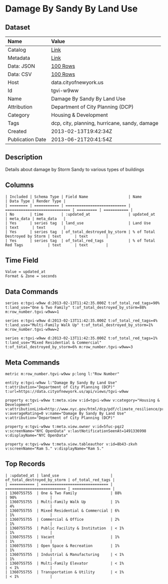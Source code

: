 # Damage By Sandy By Land Use

## Dataset

| Name | Value |
| :--- | :---- |
| Catalog | [Link](https://catalog.data.gov/dataset/damage-by-sandy-by-land-use-f5920) |
| Metadata | [Link](https://data.cityofnewyork.us/api/views/tgvi-w9ww) |
| Data: JSON | [100 Rows](https://data.cityofnewyork.us/api/views/tgvi-w9ww/rows.json?max_rows=100) |
| Data: CSV | [100 Rows](https://data.cityofnewyork.us/api/views/tgvi-w9ww/rows.csv?max_rows=100) |
| Host | data.cityofnewyork.us |
| Id | tgvi-w9ww |
| Name | Damage By Sandy By Land Use |
| Attribution | Department of City Planning (DCP) |
| Category | Housing & Development |
| Tags | dcp, city, planning, hurricane, sandy, damage |
| Created | 2013-02-13T19:42:34Z |
| Publication Date | 2013-06-21T20:41:54Z |

## Description

Details about damage by Storm Sandy to various types of buildings

## Columns

```ls
| Included | Schema Type | Field Name                  | Name                          | Data Type | Render Type |
| ======== | =========== | =========================== | ============================= | ========= | =========== |
| No       | time        | :updated_at                 | updated_at                    | meta_data | meta_data   |
| Yes      | series tag  | land_use                    | Land Use                      | text      | text        |
| Yes      | series tag  | of_total_destroyed_by_storm | % of Total Destroyed by Storm | text      | text        |
| Yes      | series tag  | of_total_red_tags           | % of Total Red Tags           | text      | text        |
```

## Time Field

```ls
Value = updated_at
Format & Zone = seconds
```

## Data Commands

```ls
series e:tgvi-w9ww d:2013-02-13T11:42:35.000Z t:of_total_red_tags=90% t:land_use="One & Two Family" t:of_total_destroyed_by_storm=88% m:row_number.tgvi-w9ww=1

series e:tgvi-w9ww d:2013-02-13T11:42:35.000Z t:of_total_red_tags=4% t:land_use="Multi-Family Walk Up" t:of_total_destroyed_by_storm=1% m:row_number.tgvi-w9ww=2

series e:tgvi-w9ww d:2013-02-13T11:42:35.000Z t:of_total_red_tags=1% t:land_use="Mixed Residential & Commercial" t:of_total_destroyed_by_storm=6% m:row_number.tgvi-w9ww=3
```

## Meta Commands

```ls
metric m:row_number.tgvi-w9ww p:long l:"Row Number"

entity e:tgvi-w9ww l:"Damage By Sandy By Land Use" t:attribution="Department of City Planning (DCP)" t:url=https://data.cityofnewyork.us/api/views/tgvi-w9ww

property e:tgvi-w9ww t:meta.view v:id=tgvi-w9ww v:category="Housing & Development" v:attributionLink=http://www.nyc.gov/html/dcp/pdf/climate_resilience/presentation_sandy.pdf v:averageRating=0 v:name="Damage By Sandy By Land Use" v:attribution="Department of City Planning (DCP)"

property e:tgvi-w9ww t:meta.view.owner v:id=5fuc-pqz2 v:screenName="NYC OpenData" v:lastNotificationSeenAt=1491336998 v:displayName="NYC OpenData"

property e:tgvi-w9ww t:meta.view.tableauthor v:id=8b43-zkvh v:screenName="Ram S." v:displayName="Ram S."
```

## Top Records

```ls
| :updated_at | land_use                       | of_total_destroyed_by_storm | of_total_red_tags | 
| =========== | ============================== | =========================== | ================= | 
| 1360755755  | One & Two Family               | 88%                         | 90%               | 
| 1360755755  | Multi-Family Walk Up           | 1%                          | 4%                | 
| 1360755755  | Mixed Residential & Commercial | 6%                          | 1%                | 
| 1360755755  | Commercial & Office            | 2%                          | 1%                | 
| 1360755755  | Public Facility & Institution  | < 1%                        | 1%                | 
| 1360755755  | Vacant                         | 1%                          | 1%                | 
| 1360755755  | Open Space & Recreation        | 1%                          | 1%                | 
| 1360755755  | Industrial & Manufacturing     | < 1%                        | 1%                | 
| 1360755755  | Multi-Family Elevator          | < 1%                        | < 1%              | 
| 1360755755  | Transportation & Utility       | < 1%                        | < 1%              | 
```
